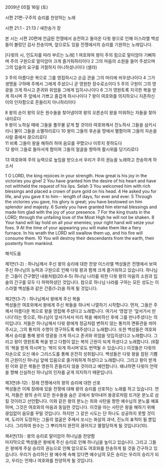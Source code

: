 2009년 05월 16일 (토)

시편 21편-구주의 승리를 찬양하는 노래



시편 21:1 - 21:13 / 새찬송가  장


본 시는 시편 20편에 언급된 전쟁에서 승전하고 돌아온 다윗 왕으로 인해 이스라엘 백성들이 불렀던 감사 찬송이며, 앞으로도 있을 
전쟁에서의 승리를 기원하는 노래입니다. 

[다윗의 시, 인도자를 따라 부르는 노래]
1 여호와여 왕이 주의 힘으로 말미암아 기뻐하며 
주의 구원으로 말미암아 크게 즐거워하리이다 
2 그의 마음의 소원을 들어 주셨으며 
그의 입술의 요구를 거절하지 아니하셨나이다 (셀라) 

3 주의 아름다운 복으로 그를 영접하시고 순금 관을 그의 머리에 씌우셨나이다 
4 그가 생명을 구하매 주께서 그에게 주셨으니 곧 영원한 장수로소이다 
5 주의 구원이 그의 영광을 크게 하시고 존귀와 위엄을 그에게 입히시나이다 
6 그가 영원토록 지극한 복을 받게 하시며 주 앞에서 기쁘고 즐겁게 하시나이다 
7 왕이 여호와를 의지하오니 지존하신 이의 인자함으로 흔들리지 아니하리이다 

8 왕의 손이 왕의 모든 원수들을 찾아냄이여 
왕의 오른손이 왕을 미워하는 자들을 찾아내리로다  
9 왕이 노하실 때에 그들을 풀무불 같게 할 것이라 
여호와께서 진노하사 그들을 삼키시리니 불이 그들을 소멸하리로다 
10 왕이 그들의 후손을 땅에서 멸함이여 그들의 자손을 사람 중에서 끊으리로다  
11 비록 그들이 왕을 해하려 하여 음모를 꾸몄으나 이루지 못하도다  
12 왕이 그들로 돌아서게 함이여 그들의 얼굴을 향하여 활시위를 당기리로다  

13 여호와여 주의 능력으로 높임을 받으소서 우리가 주의 권능을 노래하고 찬송하게 하소서 

1 O LORD, the king rejoices in your strength. How great is his joy in the victories you give! 2 You have granted him the desire of his heart and have not withheld the request of his lips. Selah 3 You welcomed him with rich blessings and placed a crown of pure gold on his head. 4 He asked you for life, and you gave it to him-- length of days, for ever and ever. 5 Through the victories you gave, his glory is great; you have bestowed on him splendor and majesty. 6 Surely you have granted him eternal blessings and made him glad with the joy of your presence. 7 For the king trusts in the LORD; through the unfailing love of the Most High he will not be shaken. 8 Your hand will lay hold on all your enemies; your right hand will seize your foes. 9 At the time of your appearing you will make them like a fiery furnace. In his wrath the LORD will swallow them up, and his fire will consume them. 10 You will destroy their descendants from the earth, their posterity from mankind.

해석도움





제1연(1-2) : 하나님께서 주신 왕의 승리에 대한 찬양
이스라엘 백성들은 전쟁에서 보여주신 하나님의 능력과 구원으로 인해 다윗 왕과 함께 크게 즐거워하고 있습니다. 하나님은 그들이 간구했던 내용처럼(20:4-5) 하나님 나라를 위한 다윗 왕의 마음의 소원과 입술의 간구를 모두 다 허락하셨던 것입니다. 참으로 하나님 나라를 구하는 모든 성도는 이스라엘 백성들과 같은 간증(1-2)을 하게 될 것입니다.     

제2연(3-7) : 하나님께서 왕에게 주신 복들  
백성들은 여호와께서 왕에게 주신 복들을 하나씩 나열하기 시작합니다. 먼저, 그들은 주께서 아름다운 복으로 왕을 영접해 주셨다고 노래합니다. 여기서 ‘영접’은 ‘앞서가서 만나다’라는 뜻으로, 하나님이 앞서가셔서 미리 복을 예비하신 후에 그를 만나주셨다는 의미입니다. 저들은 하나님께서 다윗 왕에게 정금처럼 변하지 않는 통치의 면류관을 씌어 주시고, 그의 통치의 수명이 영구하도록 해주셨다고 노래합니다. 또한 백성들은 여호와께서 승리를 통해 왕의 영광을 크게 하시고 존귀와 위엄을 덧입히셨다고 노래합니다. 그리고 왕이 영원토록 복을 받고 다함이 없는 복의 근원이 되게 하셨다고 노래합니다. (6절의 ‘복을 받게 하시며’는 ‘복이 되게 하시며’로도 번역될 수 있습니다.) 이것들은 다윗의 자손으로 오신 예수 그리스도를 통해 온전히 성취됩니다. 백성들은 다윗 왕을 참된 기쁨의 근원이신 하나님 앞에 있음으로 즐거워하게 하셨다고 노래합니다. 그리고 왕이 받게 된 이와 같은 복들은 영원히 흔들리지 않을 것이라고 예언합니다. 왜냐하면 다윗이 언약을 향해 신실하신 하나님의 인자를 굳게 의지하기 때문입니다. 

제3연(8-12) : 장래 전쟁에서의 왕의 승리에 대한 선포  
백성들은 이제 장래에 있을 전쟁에 대해 왕의 승리를 선포하는 노래를 하고 있습니다. 먼저, 저들은 왕의 손이 모든 원수들을 숨은 곳에서 찾아내어 용광로처럼 뜨거운 분노로 삼킬 것이라고 선언합니다. 이와 같은 왕의 분노는 죄와 사탄을 향한 예수님의 분노를 예표하며, 그것은 여호와의 마음과 동일한 것입니다. 이것을 아는 사탄은 왕을 해하기 위해 끊임없이 음모를 꾸밀 것입니다. 하지만 그 같은 시도는 단 하나도 성공하지 못할 것이며, 도리어 도망하는 그들의 얼굴은 주께서 쏘시는 화살의 과녁, 진노의 표적이 될 뿐입니다. 그리하여 원수는 그 뿌리까지 완전히 끊어지고 멸절당하게 될 것입니다(10). 

제4연(13) : 왕의 승리로 말미암아 하나님을 찬양함   
마지막으로 백성들은 왕에게 주신 승리로 인해 하나님을 높이고 있습니다. 그리고 그들은 왕에게 주실 승리의 권능으로 인해 앞으로도 여호와를 찬송하게 될 것을 간구하고 있습니다. 우리가 승리하신 왕 예수께 속해 있다면 예수님의 모든 승리는 우리의 승리가 되고, 우리는 언제나 여호와를 찬양하게 될 것입니다.